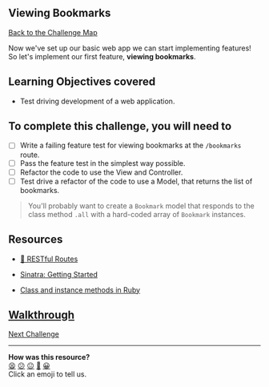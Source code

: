 ## Viewing Bookmarks

[Back to the Challenge Map](00_challenge_map.md#challenges)

Now we've set up our basic web app we can start implementing features! So let's implement our first feature, **viewing bookmarks**.


## Learning Objectives covered

* Test driving development of a web application.

## To complete this challenge, you will need to

- [ ] Write a failing feature test for viewing bookmarks at the `/bookmarks` route.
- [ ] Pass the feature test in the simplest way possible.
- [ ] Refactor the code to use the View and Controller.
- [ ] Test drive a refactor of the code to use a Model, that returns the list of bookmarks.

> You'll probably want to create a `Bookmark` model that responds to the class method `.all` with a hard-coded array of `Bookmark` instances.

## Resources

* [:pill: RESTful Routes](../pills/rest.md)

* [Sinatra: Getting Started](http://sinatrarb.com/intro.html)

* [Class and instance methods in Ruby](http://www.railstips.org/blog/archives/2009/05/11/class-and-instance-methods-in-ruby/)


## [Walkthrough](walkthroughs/03.md)

[Next Challenge](../04_setting_up_a_database.md)

<!-- BEGIN GENERATED SECTION DO NOT EDIT -->

---

**How was this resource?**  
[😫](https://airtable.com/shrUJ3t7KLMqVRFKR?prefill_Repository=course&prefill_File=bookmark_manager/03_viewing_bookmarks.md&prefill_Sentiment=😫) [😕](https://airtable.com/shrUJ3t7KLMqVRFKR?prefill_Repository=course&prefill_File=bookmark_manager/03_viewing_bookmarks.md&prefill_Sentiment=😕) [😐](https://airtable.com/shrUJ3t7KLMqVRFKR?prefill_Repository=course&prefill_File=bookmark_manager/03_viewing_bookmarks.md&prefill_Sentiment=😐) [🙂](https://airtable.com/shrUJ3t7KLMqVRFKR?prefill_Repository=course&prefill_File=bookmark_manager/03_viewing_bookmarks.md&prefill_Sentiment=🙂) [😀](https://airtable.com/shrUJ3t7KLMqVRFKR?prefill_Repository=course&prefill_File=bookmark_manager/03_viewing_bookmarks.md&prefill_Sentiment=😀)  
Click an emoji to tell us.

<!-- END GENERATED SECTION DO NOT EDIT -->

